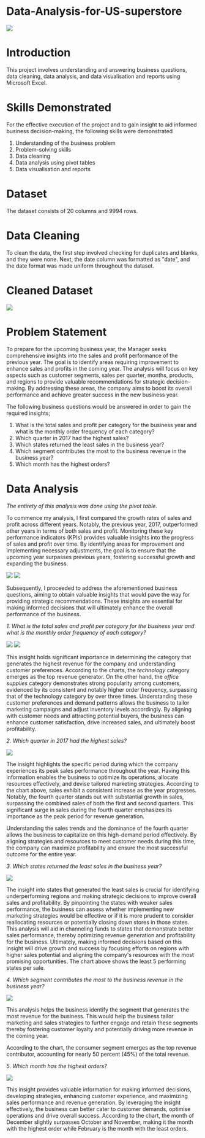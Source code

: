 # Data-Analysis-for-US-superstore

  ![](image100.png)

# Introduction
This project involves understanding and answering business questions, data cleaning, data analysis, and data visualisation and reports using Microsoft Excel.

# Skills Demonstrated
For the effective execution of the project and to gain insight to aid informed business decision-making, the following skills were demonstrated
1.	Understanding of the business problem
2.	Problem-solving skills
3.	Data cleaning
4.	Data analysis using pivot tables
5.	Data visualisation and reports
   
# Dataset
The dataset consists of 20 columns and 9994 rows. 

# Data Cleaning
To clean the data, the first step involved checking for duplicates and blanks, and they were none. Next, the date column was formatted as "date", and the date format was made uniform throughout the dataset. 

# Cleaned Dataset
![](image102.png)

# Problem Statement
To prepare for the upcoming business year, the Manager seeks comprehensive insights into the sales and profit performance of the previous year. The goal is to identify areas requiring improvement to enhance sales and profits in the coming year. The analysis will focus on key aspects such as customer segments, sales per quarter, months, products, and regions to provide valuable recommendations for strategic decision-making. By addressing these areas, the company aims to boost its overall performance and achieve greater success in the new business year.

The following business questions would be answered in order to gain the required insights;

1. What is the total sales and profit per category for the business year and what is the monthly order frequency of each category?
2. Which quarter in 2017 had the highest sales?
3. Which states returned the least sales in the business year?
4. Which segment contributes the most to the business revenue in the business year?
5. Which month has the highest orders?


# Data Analysis
*The entirety of this analysis was done using the pivot table.*

To commence my analysis, I first compared the growth rates of sales and profit across different years. Notably, the previous year, 2017, outperformed other years in terms of both sales and profit. Monitoring these key performance indicators (KPIs) provides valuable insights into the progress of sales and profit over time. By identifying areas for improvement and implementing necessary adjustments, the goal is to ensure that the upcoming year surpasses previous years, fostering successful growth and expanding the business.

![](image103.png)           ![](image103.0.png)

Subsequently, I proceeded to address the aforementioned business questions, aiming to obtain valuable insights that would pave the way for providing strategic recommendations. These insights are essential for making informed decisions that will ultimately enhance the overall performance of the business.

*1. What is the total sales and profit per category for the business year and what is the monthly order frequency of each category?*
   
![](image104.png)       ![](image110.png)

This insight holds significant importance in determining the category that generates the highest revenue for the company and understanding customer preferences. According to the charts, the *technology* category emerges as the top revenue generator. On the other hand, the *office supplies* category demonstrates strong popularity among customers, evidenced by its consistent and notably higher order frequency, surpassing that of the technology category by over three times. Understanding these customer preferences and demand patterns allows the business to tailor marketing campaigns and adjust inventory levels accordingly. By aligning with customer needs and attracting potential buyers, the business can enhance customer satisfaction, drive increased sales, and ultimately boost profitability.

*2. Which quarter in 2017 had the highest sales?*
   
![](image105.png)

The insight highlights the specific period during which the company experiences its peak sales performance throughout the year. Having this information enables the business to optimize its operations, allocate resources effectively, and devise tailored marketing strategies.
According to the chart above, sales exhibit a consistent increase as the year progresses. Notably, the fourth quarter stands out with substantial growth in sales, surpassing the combined sales of both the first and second quarters. This significant surge in sales during the fourth quarter emphasizes its importance as the peak period for revenue generation.

Understanding the sales trends and the dominance of the fourth quarter allows the business to capitalize on this high-demand period effectively. By aligning strategies and resources to meet customer needs during this time, the company can maximize profitability and ensure the most successful outcome for the entire year.

*3. Which states returned the least sales in the business year?*
   
![](image106.png)

The insight into states that generated the least sales is crucial for identifying underperforming regions and making strategic decisions to improve overall sales and profitability. By pinpointing the states with weaker sales performance, the business can assess whether implementing new marketing strategies would be effective or if it is more prudent to consider reallocating resources or potentially closing down stores in those states.
This analysis will aid in channeling funds to states that demonstrate better sales performance, thereby optimizing revenue generation and profitability for the business. Ultimately, making informed decisions based on this insight will drive growth and success by focusing efforts on regions with higher sales potential and aligning the company's resources with the most promising opportunities.
The chart above shows the least 5 performing states per sale. 

*4. Which segment contributes the most to the business revenue in the business year?*

![](image107.png)

This analysis helps the business identify the segment that generates the most revenue for the business. This would help the business tailor marketing and sales strategies to further engage and retain these segments thereby fostering customer loyalty and potentially driving more revenue in the coming year. 

According to the chart, the consumer segment emerges as the top revenue contributor, accounting for nearly 50 percent (45%) of the total revenue.

*5. Which month has the highest orders?*
   
![](image108.png)

This insight provides valuable information for making informed decisions, developing strategies, enhancing customer experience, and maximizing sales performance and revenue generation. By leveraging the insight effectively, the business can better cater to customer demands, optimise operations and drive overall success.
According to the chart, the month of December slightly surpasses October and November, making it the month with the highest order while February is the month with the least orders. 



